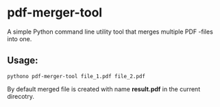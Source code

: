 # pdf-merger-tool
A simple Python command line utility tool that merges multiple PDF -files into one. 

## Usage: 
```
pythono pdf-merger-tool file_1.pdf file_2.pdf 
```
By default merged file is created with name **result.pdf** in the current direcotry.
